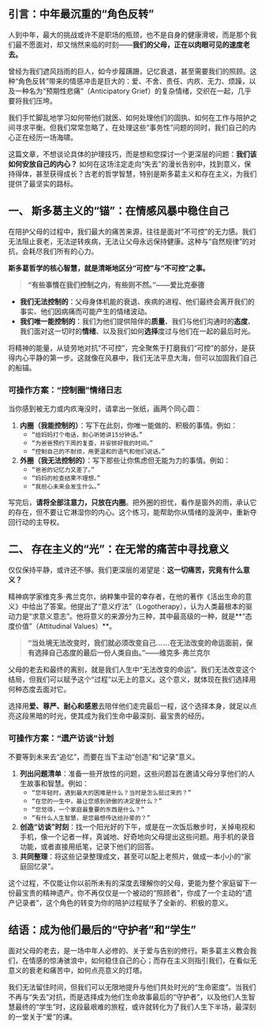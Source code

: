 ## **引言：中年最沉重的“角色反转”**

人到中年，最大的挑战或许不是职场的瓶颈，也不是自身的健康滑坡，而是那个我们最不愿面对，却又悄然来临的时刻——**我们的父母，正在以肉眼可见的速度老去。**

曾经为我们遮风挡雨的巨人，如今步履蹒跚，记忆衰退，甚至需要我们的照顾。这种“角色反转”带来的情感冲击是巨大的：爱、不舍、责任、内疚、无力、烦躁，以及一种名为“预期性悲痛”（Anticipatory Grief）的复杂情绪，交织在一起，几乎要将我们压垮。

我们手忙脚乱地学习如何带他们就医、如何处理他们的固执、如何在工作与陪护之间寻求平衡。但我们常常忽略了，在处理这些“事务性”问题的同时，我们自己的内心正在经历一场海啸。

这篇文章，不想谈论具体的护理技巧，而是想和您探讨一个更深层的问题：**我们该如何安放自己的内心？** 如何在这场注定走向“失去”的漫长告别中，找到意义，保持得体，甚至获得成长？古老的哲学智慧，特别是斯多葛主义和存在主义，为我们提供了最坚实的路标。

## **一、 斯多葛主义的“锚”：在情感风暴中稳住自己**

在陪护父母的过程中，我们最大的痛苦来源，往往是面对“不可控”的无力感。我们无法阻止衰老，无法逆转疾病，无法让父母永远保持健康。这种与“自然规律”的对抗，会耗尽我们所有的心力。

**斯多葛哲学的核心智慧，就是清晰地区分“可控”与“不可控”之事。**

> **“有些事情在我们控制之内，有些则不然。”——爱比克泰德**

* **我们无法控制的**：父母身体机能的衰退、疾病的进程、他们最终会离开我们的事实、他们因病痛而可能产生的情绪波动。
* **我们唯一能控制的**：我们为他们提供陪伴的**质量**、我们与他们沟通时的**态度**、我们面对这一切时的**情绪**、以及我们如何**选择**度过与他们在一起的最后时光。

将精神的能量，从徒劳地对抗“不可控”，完全聚焦于打磨我们“可控”的部分，是获得内心平静的第一步。这就像在风暴中，我们无法平息大海，但可以加固我们自己的船锚。

### **可操作方案：“控制圈”情绪日志**

当你感到被无力或内疚淹没时，请拿出一张纸，画两个同心圆：
1.  **内圈（我能控制的）**：写下在此刻，你唯一能做的、积极的事情。例如：
    * `“给妈妈打个电话，耐心听她讲15分钟话。”`
    * `“为爸爸预约下周的复查，并安排好我的时间。”`
    * `“控制自己的不耐烦，用更温和的语气和他们说话。”`
2.  **外圈（我无法控制的）**：写下那些让你焦虑但无能为力的事情。例如：
    * `“爸爸的记忆力又差了。”`
    * `“妈妈的检查结果不理想。”`
    * `“我担心未来会发生什么。”`

写完后，**请将全部注意力，只放在内圈**。把外圈的担忧，看作是窗外的雨，承认它的存在，但不要让它淋湿你的内心。这个练习，能帮助你从情绪的漩涡中，重新夺回行动的主导权。

## **二、 存在主义的“光”：在无常的痛苦中寻找意义**

仅仅保持平静，或许还不够。我们更深层的渴望是：**这一切痛苦，究竟有什么意义？**

精神病学家维克多·弗兰克尔，纳粹集中营的幸存者，在他的著作《活出生命的意义》中给出了答案。他提出了“意义疗法”（Logotherapy），认为人类最根本的驱动力是“求意义意志”。他将意义的来源分为三种，其中最高级的一种，就是**“态度价值”（Attitudinal Values）**。

> **“当处境无法改变时，我们就必须改变自己……在无法改变的命运面前，保有选择自己态度的最后一份人类自由。”——维克多·弗兰克尔**

父母的老去和最终的离别，就是我们人生中“无法改变的命运”。我们无法改变这个结局，但我们可以赋予这个“过程”以无上的意义。这个意义，就体现在我们选择用何种态度去面对它。

选择用**爱、尊严、耐心和感恩**去陪伴他们走完最后一程，这个选择本身，就足以点亮这段黑暗的时光，使其成为我们生命中最深刻、最宝贵的经历。

### **可操作方案：“遗产访谈”计划**

不要等到未来去“追忆”，而要在当下主动“创造”和“记录”意义。

1.  **列出问题清单**：准备一些开放性的问题，这些问题旨在邀请父母分享他们的人生故事和智慧。例如：
    * `“您年轻时，遇到最大的困难是什么？当时是怎么挺过来的？”`
    * `“在您的一生中，最让您感到骄傲的决定是什么？”`
    * `“您觉得，一个家庭最重要的东西是什么？”`
    * `“有什么人生智慧，是您最想传达给孙辈的？”`
2.  **创造“访谈”时刻**：找一个阳光好的下午，或是在一次饭后散步时，关掉电视和手机，像一个记者一样，真诚地、好奇地向父母提出这些问题。用手机的录音功能，或者直接用纸笔，记录下他们的回答。
3.  **共同整理**：将这些记录整理成文，甚至可以配上老照片，做成一本小小的“家庭回忆录”。

这个过程，不仅能让你以前所未有的深度去理解你的父母，更能为整个家庭留下一份最宝贵的精神遗产。你不再仅仅是一个被动的“照顾者”，你成了一个主动的“遗产记录者”，这个角色的转变为你的陪护过程赋予了全新的、积极的意义。

## **结语：成为他们最后的“守护者”和“学生”**

面对父母的老去，是一场中年人必修的、关于爱与告别的修行。斯多葛主义教会我们，在情感的惊涛骇浪中，如何稳住自己的心；而存在主义则指引我们，在看似无意义的衰老和痛苦中，如何点亮意义的灯塔。

我们无法留住时间，但我们可以无限地提升与他们共处时光的“生命密度”。当我们不再与“失去”对抗，而是选择成为他们生命故事最后的“守护者”，以及他们人生智慧最终的“学生”时，这段最艰难的旅程，或许就转化为了我们人生下半场，最深刻的一堂关于“爱”的课。

